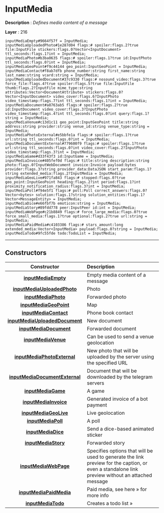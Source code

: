 # InputMedia

**Description** : *Defines media content of a message*

**Layer** : 216

```tl
inputMediaEmpty#9664f57f = InputMedia;
inputMediaUploadedPhoto#1e287d04 flags:# spoiler:flags.2?true file:InputFile stickers:flags.0?Vector<InputDocument> ttl_seconds:flags.1?int = InputMedia;
inputMediaPhoto#b3ba0635 flags:# spoiler:flags.1?true id:InputPhoto ttl_seconds:flags.0?int = InputMedia;
inputMediaGeoPoint#f9c44144 geo_point:InputGeoPoint = InputMedia;
inputMediaContact#f8ab7dfb phone_number:string first_name:string last_name:string vcard:string = InputMedia;
inputMediaUploadedDocument#37c9330 flags:# nosound_video:flags.3?true force_file:flags.4?true spoiler:flags.5?true file:InputFile thumb:flags.2?InputFile mime_type:string attributes:Vector<DocumentAttribute> stickers:flags.0?Vector<InputDocument> video_cover:flags.6?InputPhoto video_timestamp:flags.7?int ttl_seconds:flags.1?int = InputMedia;
inputMediaDocument#a8763ab5 flags:# spoiler:flags.2?true id:InputDocument video_cover:flags.3?InputPhoto video_timestamp:flags.4?int ttl_seconds:flags.0?int query:flags.1?string = InputMedia;
inputMediaVenue#c13d1c11 geo_point:InputGeoPoint title:string address:string provider:string venue_id:string venue_type:string = InputMedia;
inputMediaPhotoExternal#e5bbfe1a flags:# spoiler:flags.1?true url:string ttl_seconds:flags.0?int = InputMedia;
inputMediaDocumentExternal#779600f9 flags:# spoiler:flags.1?true url:string ttl_seconds:flags.0?int video_cover:flags.2?InputPhoto video_timestamp:flags.3?int = InputMedia;
inputMediaGame#d33f43f3 id:InputGame = InputMedia;
inputMediaInvoice#405fef0d flags:# title:string description:string photo:flags.0?InputWebDocument invoice:Invoice payload:bytes provider:flags.3?string provider_data:DataJSON start_param:flags.1?string extended_media:flags.2?InputMedia = InputMedia;
inputMediaGeoLive#971fa843 flags:# stopped:flags.0?true geo_point:InputGeoPoint heading:flags.2?int period:flags.1?int proximity_notification_radius:flags.3?int = InputMedia;
inputMediaPoll#f94e5f1 flags:# poll:Poll correct_answers:flags.0?Vector<bytes> solution:flags.1?string solution_entities:flags.1?Vector<MessageEntity> = InputMedia;
inputMediaDice#e66fbf7b emoticon:string = InputMedia;
inputMediaStory#89fdd778 peer:InputPeer id:int = InputMedia;
inputMediaWebPage#c21b8849 flags:# force_large_media:flags.0?true force_small_media:flags.1?true optional:flags.2?true url:string = InputMedia;
inputMediaPaidMedia#c4103386 flags:# stars_amount:long extended_media:Vector<InputMedia> payload:flags.0?string = InputMedia;
inputMediaTodo#9fc55fde todo:TodoList = InputMedia;
```

---

## Constructors

| Constructor | Description |
| :---: | :--- |
| [**inputMediaEmpty**](constructor/inputMediaEmpty) | Empty media content of a message |
| [**inputMediaUploadedPhoto**](constructor/inputMediaUploadedPhoto) | Photo |
| [**inputMediaPhoto**](constructor/inputMediaPhoto) | Forwarded photo |
| [**inputMediaGeoPoint**](constructor/inputMediaGeoPoint) | Map |
| [**inputMediaContact**](constructor/inputMediaContact) | Phone book contact |
| [**inputMediaUploadedDocument**](constructor/inputMediaUploadedDocument) | New document |
| [**inputMediaDocument**](constructor/inputMediaDocument) | Forwarded document |
| [**inputMediaVenue**](constructor/inputMediaVenue) | Can be used to send a venue geolocation |
| [**inputMediaPhotoExternal**](constructor/inputMediaPhotoExternal) | New photo that will be uploaded by the server using the specified URL |
| [**inputMediaDocumentExternal**](constructor/inputMediaDocumentExternal) | Document that will be downloaded by the telegram servers |
| [**inputMediaGame**](constructor/inputMediaGame) | A game |
| [**inputMediaInvoice**](constructor/inputMediaInvoice) | Generated invoice of a bot payment |
| [**inputMediaGeoLive**](constructor/inputMediaGeoLive) | Live geolocation |
| [**inputMediaPoll**](constructor/inputMediaPoll) | A poll |
| [**inputMediaDice**](constructor/inputMediaDice) | Send a dice-based animated sticker |
| [**inputMediaStory**](constructor/inputMediaStory) | Forwarded story |
| [**inputMediaWebPage**](constructor/inputMediaWebPage) | Specifies options that will be used to generate the link preview for the caption, or even a standalone link preview without an attached message |
| [**inputMediaPaidMedia**](constructor/inputMediaPaidMedia) | Paid media, see here » for more info |
| [**inputMediaTodo**](constructor/inputMediaTodo) | Creates a todo list » |